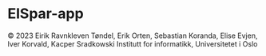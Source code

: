 # ElSpar-app
© 2023 Eirik Ravnkleven Tøndel, Erik Orten, Sebastian Koranda, Elise Evjen, Iver Korvald, Kacper Sradkowski 
Institutt for informatikk, Universitetet i Oslo

